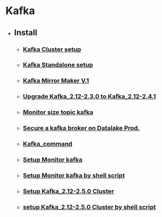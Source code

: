 # Kafka

- ## Install
    - ###  [Kafka Cluster setup](https://github.com/mrockstyle/Kafka/blob/master/Kafka%20cluster.md)
    - ### [Kafka Standalone setup](https://github.com/mrockstyle/Kafka/blob/master/kafka%20standalone.md)
    - ### [Kafka Mirror Maker V.1](https://github.com/mrockstyle/Kafka/blob/master/Kafka%20Mirror%20Maker%20V01.md)
    - ### [Upgrade Kafka_2.12-2.3.0 to Kafka_2.12-2.4.1](https://github.com/mrockstyle/Kafka/blob/master/kafkaupgrade.md)
    - ### [Monitor size topic kafka](https://github.com/mrockstyle/Kafka/blob/master/monitor%20size%20topic%20kafka%20.md)
    - ### [Secure a kafka broker on Datalake Prod.](https://github.com/mrockstyle/Kafka/blob/master/Secure%20a%20kafka%20broker.md)
    - ### [Kafka_command ](https://github.com/mrockstyle/Kafka/blob/master/kafka-command.md)
    - ### [Setup Monitor kafka](https://github.com/mrockstyle/Kafka/blob/master/Monitor%20Kafka.md)
    - ### [Setup Monitor kafka by shell script](https://github.com/mrockstyle/Kafka/blob/master/Setup%20Monitor%20Kafka%20by%20shell%20script.md)
    - ### [Setup Kafka_2.12-2.5.0 Cluster](https://github.com/mrockstyle/Kafka/blob/master/kafka_2.12-2.5.md)
    - ### [setup Kafka_2.12-2.5.0 Cluster by shell script](https://github.com/mrockstyle/Kafka/blob/master/Setup%20Kafka%20Cluster%20by%20shell%20script.md)
